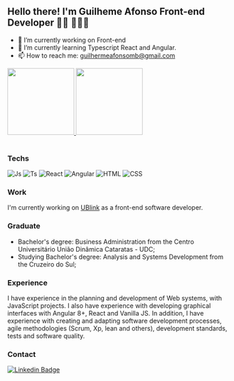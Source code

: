 ## Hello there! I'm Guilheme Afonso Front-end Developer 👋🏼 👨🏻‍💻

- 🔭 I’m currently working on Front-end
- 🌱 I’m currently learning Typescript React and Angular.
- 📫 How to reach me: guilhermeafonsomb@gmail.com

<div align="left">
  <a href="https://github.com/guilhermeafonsomb">
  <img height="150em" src="https://github-readme-stats.vercel.app/api?username=guilhermeafonsomb&show_icons=true&theme=gotham&include_all_commits=true&count_private=true"/>
  <img height="150em" src="https://github-readme-stats.vercel.app/api/top-langs/?username=guilhermeafonsomb&theme=gotham&layout=compact&langs_count=7"/>
</a>
</div>

<div style="display: inline_block"><br>
  <h3>Techs</h3>
   <img alt="Js" src="https://img.shields.io/badge/JavaScript-323330?style=for-the-badge&logo=javascript&logoColor=F7DF1E" />
   <img alt="Ts" src="https://img.shields.io/badge/TypeScript-007ACC?style=for-the-badge&logo=typescript&logoColor=white" />
   <img alt="React" src="https://img.shields.io/badge/React-20232A?style=for-the-badge&logo=react&logoColor=61DAFB" />
   <img alt="Angular" src="https://img.shields.io/badge/Angular-DD0031?style=for-the-badge&logo=angular&logoColor=white" />
   <img alt="HTML" src="https://img.shields.io/badge/HTML5-E34F26?style=for-the-badge&logo=html5&logoColor=white" />
   <img alt="CSS" src="https://img.shields.io/badge/CSS3-1572B6?style=for-the-badge&logo=css3&logoColor=white" />       
</div>

<div>
  <h3>Work</h3>
  <a href="https://www.youtube.com/channel/UC_-uuuZbY0AAt9CViNzvc-Q" target="_blank"></a>
  I'm currently working on <a href="https://ublink.com.br/" target="_blank">UBlink</a> as a front-end software developer.
</div>

<div>
  <h3>Graduate</h3>
  <ul>
    <li>Bachelor's degree: Business Administration from the Centro Universitário União Dinâmica Cataratas - UDC;</li>
    <li>Studying Bachelor's degree: Analysis and Systems Development from the Cruzeiro do Sul;</li>
  </ul>
</div>

<div>
  <h3>Experience</h3>
  I have experience in the planning and development of Web systems, with JavaScript projects. I also have experience with developing graphical interfaces with  Angular   8+, React and Vanilla JS. In addition, I have experience with creating and adapting software development processes, agile methodologies (Scrum, Xp, lean and others),   development standards, tests and software quality.
</div>

### Contact 
[![Linkedin Badge](https://img.shields.io/badge/-Linkedin-blue?style=flat-square&logo=Linkedin&link=https://www.linkedin.com/in/guilherme-amb/)](https://www.linkedin.com/in/guilherme-amb/)
